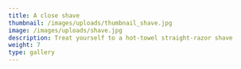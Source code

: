 ```yaml
---
title: A close shave
thumbnail: /images/uploads/thumbnail_shave.jpg
image: /images/uploads/shave.jpg
description: Treat yourself to a hot-towel straight-razor shave
weight: 7
type: gallery
---
```



